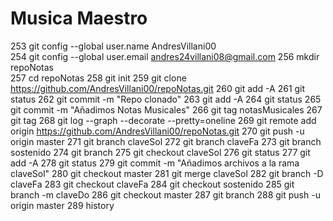 # Musica Maestro
253 git config --global user.name AndresVillani00     
254 git config --global user.email andres24villani08@gmail.com
 256  mkdir repoNotas  
  257  cd repoNotas
  258  git init
  259  git clone https://github.com/AndresVillani00/repoNotas.git
  260  git add -A
  261  git status
  262  git commit -m "Repo clonado"
  263  git add -A
  264  git status
  265  git commit -m "Añadimos Notas Musicales"
  266  git tag notasMusicales
  267  git tag
  268  git log --graph --decorate --pretty=oneline
  269  git remote add origin https://github.com/AndresVillani00/repoNotas.git
  270  git push -u origin master
  271  git branch claveSol
  272  git branch claveFa
  273  git branch sostenido
  274  git branch
  275  git checkout claveSol
  276  git status
  277  git add -A
  278  git status
  279  git commit -m "Añadimos archivos a la rama claveSol"
  280  git checkout master
  281  git merge claveSol
  282  git branch -D claveFa
  283  git checkout claveFa
  284  git checkout sostenido
  285  git branch -m claveDo
  286  git checkout master
  287  git branch
  288  git push -u origin master
  289  history
